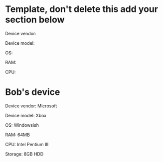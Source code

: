 # Template, don't delete this add your section below

Device vendor:

Device model:

OS:

RAM:

CPU:

# Bob's device

Device vendor: Microsoft

Device model: Xbox

OS: Windowsish

RAM: 64MB

CPU: Intel Pentium III

Storage: 8GB HDD

